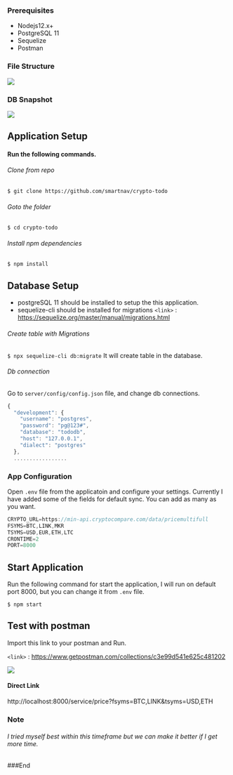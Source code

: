 ### Prerequisites

- Nodejs12.x+
- PostgreSQL 11
- Sequelize
- Postman

### File Structure
![](https://user-images.githubusercontent.com/19702085/119555243-43dca600-bdbb-11eb-99c5-0dd2d431d214.png)

### DB Snapshot

![](https://user-images.githubusercontent.com/19702085/119555230-3f17f200-bdbb-11eb-86d6-71cbd595e149.png)


## Application Setup

#### Run the following commands.

###### Clone from repo
`$ git clone https://github.com/smartnav/crypto-todo`

###### Goto the folder
`$ cd crypto-todo`

###### Install npm dependencies
`$ npm install`

## Database Setup
- postgreSQL 11 should be installed to setup the this application.
- sequelize-cli should be installed for migrations 
`<link>` : <https://sequelize.org/master/manual/migrations.html>

###### Create table with Migrations
`$ npx sequelize-cli db:migrate` It will create table in the database.

###### Db connection

Go to `server/config/config.json` file, and change db connections.

```javascript
{
  "development": {
    "username": "postgres",  
    "password": "pg@123#",
    "database": "tododb",
    "host": "127.0.0.1",
    "dialect": "postgres"
  },
  .................
```

### App Configuration
Open `.env` file from the applicatoin and configure your settings.  Currently I have added some of the fields for default sync. You can add as many as you want.



```javascript
CRYPTO_URL=https://min-api.cryptocompare.com/data/pricemultifull
FSYMS=BTC,LINK,MKR 
TSYMS=USD,EUR,ETH,LTC
CRONTIME=2
PORT=8000
```

## Start Application

Run the following command for start the application, I will run on default port 8000, but you can change it from `.env` file.

`$ npm start`

## Test with postman

Import this link to your postman and Run.

`<link>` : https://www.getpostman.com/collections/c3e99d541e625c481202

![](https://user-images.githubusercontent.com/19702085/119558870-98822000-bdbf-11eb-8760-4d291c35a401.png)

#### Direct Link
http://localhost:8000/service/price?fsyms=BTC,LINK&tsyms=USD,ETH

### Note
###### I tried myself best within this timeframe but we can make it better if I get  more time.

###End